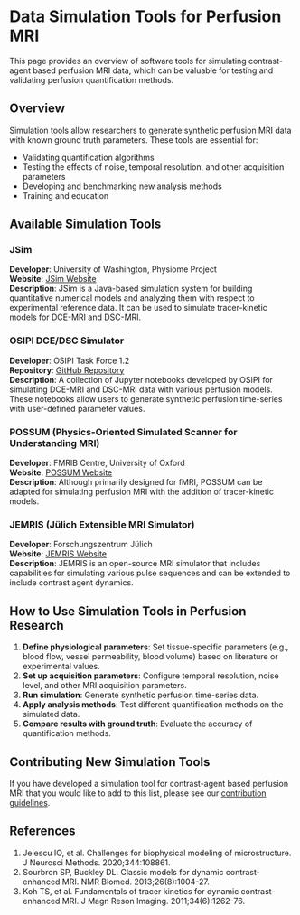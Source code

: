 # Data Simulation Tools for Perfusion MRI

This page provides an overview of software tools for simulating contrast-agent based perfusion MRI data, which can be valuable for testing and validating perfusion quantification methods.

## Overview

Simulation tools allow researchers to generate synthetic perfusion MRI data with known ground truth parameters. These tools are essential for:

- Validating quantification algorithms
- Testing the effects of noise, temporal resolution, and other acquisition parameters
- Developing and benchmarking new analysis methods
- Training and education

## Available Simulation Tools

### JSim

**Developer**: University of Washington, Physiome Project  
**Website**: [JSim Website](http://www.physiome.org/jsim/)  
**Description**: JSim is a Java-based simulation system for building quantitative numerical models and analyzing them with respect to experimental reference data. It can be used to simulate tracer-kinetic models for DCE-MRI and DSC-MRI.

### OSIPI DCE/DSC Simulator

**Developer**: OSIPI Task Force 1.2  
**Repository**: [GitHub Repository](https://github.com/OSIPI/TF1.2_notebook)  
**Description**: A collection of Jupyter notebooks developed by OSIPI for simulating DCE-MRI and DSC-MRI data with various perfusion models. These notebooks allow users to generate synthetic perfusion time-series with user-defined parameter values.

### POSSUM (Physics-Oriented Simulated Scanner for Understanding MRI)

**Developer**: FMRIB Centre, University of Oxford  
**Website**: [POSSUM Website](https://fsl.fmrib.ox.ac.uk/fsl/fslwiki/POSSUM)  
**Description**: Although primarily designed for fMRI, POSSUM can be adapted for simulating perfusion MRI with the addition of tracer-kinetic models.

### JEMRIS (Jülich Extensible MRI Simulator)

**Developer**: Forschungszentrum Jülich  
**Website**: [JEMRIS Website](http://www.jemris.org/)  
**Description**: JEMRIS is an open-source MRI simulator that includes capabilities for simulating various pulse sequences and can be extended to include contrast agent dynamics.

## How to Use Simulation Tools in Perfusion Research

1. **Define physiological parameters**: Set tissue-specific parameters (e.g., blood flow, vessel permeability, blood volume) based on literature or experimental values.
2. **Set up acquisition parameters**: Configure temporal resolution, noise level, and other MRI acquisition parameters.
3. **Run simulation**: Generate synthetic perfusion time-series data.
4. **Apply analysis methods**: Test different quantification methods on the simulated data.
5. **Compare results with ground truth**: Evaluate the accuracy of quantification methods.

## Contributing New Simulation Tools

If you have developed a simulation tool for contrast-agent based perfusion MRI that you would like to add to this list, please see our [contribution guidelines](contributionTutorial.md).

## References

1. Jelescu IO, et al. Challenges for biophysical modeling of microstructure. J Neurosci Methods. 2020;344:108861.
2. Sourbron SP, Buckley DL. Classic models for dynamic contrast-enhanced MRI. NMR Biomed. 2013;26(8):1004-27.
3. Koh TS, et al. Fundamentals of tracer kinetics for dynamic contrast-enhanced MRI. J Magn Reson Imaging. 2011;34(6):1262-76.